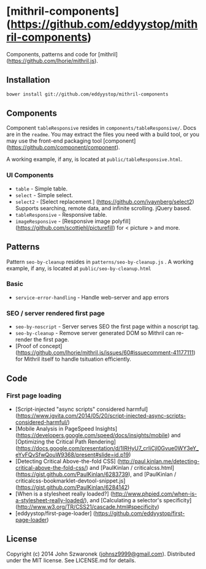 # [mithril-components] (https://github.com/eddyystop/mithril-components)

Components, patterns and code for
[mithril] (https://github.com/lhorie/mithril.js).

## Installation
```sh
bower install git://github.com/eddyystop/mithril-components
```

## Components
Component ```tableResponsive``` resides in ```components/tableResponsive/```.
Docs are in the ```readme```.
You may extract the files you need with a build tool,
or you may use the front-end packaging tool
[component] (https://github.com/component/component).

A working example, if any, is located at ```public/tableResponsive.html```.

### UI Components

- ```table``` - Simple table.
- ```select``` - Simple select.
- ```select2``` - [Select replacement.] (https://github.com/ivaynberg/select2) 
Supports searching, remote data, and infinite scrolling. jQuery based.
- ```tableResponsive``` - Responsive table.
- ```imageResponsive``` - [Responsive image polyfill] 
(https://github.com/scottjehl/picturefill)  for < picture > and more.

## Patterns
Pattern ```seo-by-cleanup``` resides in ```patterns/seo-by-cleanup.js``` .
A working example, if any, is located at ```public/seo-by-cleanup.html```

### Basic

- ```service-error-handling``` - Handle web-server and app errors

### SEO / server rendered first page

- ```seo-by-noscript``` - Server serves SEO the first page within a noscript tag.
- ```seo-by-cleanup``` - Remove server generated DOM so Mithril can re-render the first page.
- [Proof of concept] (https://github.com/lhorie/mithril.js/issues/60#issuecomment-41177111)
for Mithril itself to handle tsituation efficiently.

## Code

### First page loading

- [Script-injected "async scripts" considered harmful] 
(https://www.igvita.com/2014/05/20/script-injected-async-scripts-considered-harmful/)
- [Mobile Analysis in PageSpeed Insights]
(https://developers.google.com/speed/docs/insights/mobile)
and [Optimizing the Critical Path Rendering]
(https://docs.google.com/presentation/d/1IRHyU7_crIiCjl0Gvue0WY3eY_eYvFQvSfwQouW9368/present#slide=id.p19)
- [Detecting Critical Above-the-fold CSS]
(http://paul.kinlan.me/detecting-critical-above-the-fold-css/)
and [PaulKinlan / criticalcss.html]
(https://gist.github.com/PaulKinlan/6283739),
and [PaulKinlan / criticalcss-bookmarklet-devtool-snippet.js]
(https://gist.github.com/PaulKinlan/6284142)
- [When is a stylesheet really loaded?]
(http://www.phpied.com/when-is-a-stylesheet-really-loaded/),
and [Calculating a selector's specificity]
(http://www.w3.org/TR/CSS21/cascade.html#specificity)
- [eddyystop/first-page-loader]
(https://github.com/eddyystop/first-page-loader)

## License
Copyright (c) 2014 John Szwaronek (<johnsz9999@gmail.com>).
Distributed under the MIT license. See LICENSE.md for details.